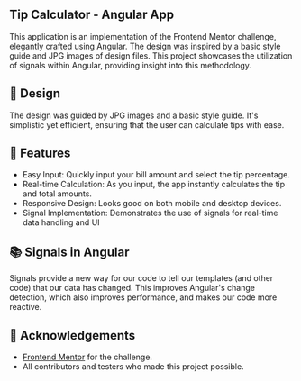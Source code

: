 ## Tip Calculator - Angular App

This application is an implementation of the Frontend Mentor challenge, elegantly crafted using Angular. The design was inspired by a basic style guide and JPG images of design files. This project showcases the utilization of signals within Angular, providing insight into this methodology.

## 🎨 Design

The design was guided by JPG images and a basic style guide. It's simplistic yet efficient, ensuring that the user can calculate tips with ease.

## 🌟 Features

- Easy Input: Quickly input your bill amount and select the tip percentage.
- Real-time Calculation: As you input, the app instantly calculates the tip and total amounts.
- Responsive Design: Looks good on both mobile and desktop devices.
- Signal Implementation: Demonstrates the use of signals for real-time data handling and UI

## 📚 Signals in Angular

Signals provide a new way for our code to tell our templates (and other code) that our data has changed. This improves Angular's change detection, which also improves performance, and makes our code more reactive.

## 🙏 Acknowledgements
- [Frontend Mentor] for the challenge.
- All contributors and testers who made this project possible.

[Frontend Mentor]: <https://www.frontendmentor.io>
